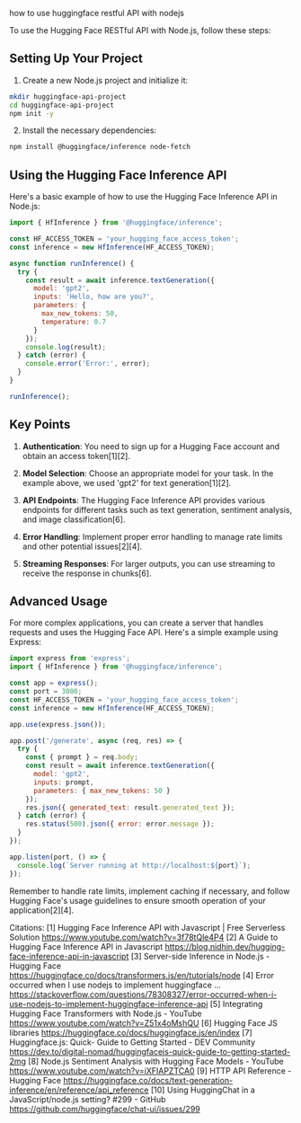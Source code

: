 how to use huggingface restful API with nodejs

To use the Hugging Face RESTful API with Node.js, follow these steps:

## Setting Up Your Project

1. Create a new Node.js project and initialize it:

```bash
mkdir huggingface-api-project
cd huggingface-api-project
npm init -y
```

2. Install the necessary dependencies:

```bash
npm install @huggingface/inference node-fetch
```

## Using the Hugging Face Inference API

Here's a basic example of how to use the Hugging Face Inference API in Node.js:

```javascript
import { HfInference } from '@huggingface/inference';

const HF_ACCESS_TOKEN = 'your_hugging_face_access_token';
const inference = new HfInference(HF_ACCESS_TOKEN);

async function runInference() {
  try {
    const result = await inference.textGeneration({
      model: 'gpt2',
      inputs: 'Hello, how are you?',
      parameters: {
        max_new_tokens: 50,
        temperature: 0.7
      }
    });
    console.log(result);
  } catch (error) {
    console.error('Error:', error);
  }
}

runInference();
```

## Key Points

1. **Authentication**: You need to sign up for a Hugging Face account and obtain an access token[1][2].

2. **Model Selection**: Choose an appropriate model for your task. In the example above, we used 'gpt2' for text generation[1][2].

3. **API Endpoints**: The Hugging Face Inference API provides various endpoints for different tasks such as text generation, sentiment analysis, and image classification[6].

4. **Error Handling**: Implement proper error handling to manage rate limits and other potential issues[2][4].

5. **Streaming Responses**: For larger outputs, you can use streaming to receive the response in chunks[6].

## Advanced Usage

For more complex applications, you can create a server that handles requests and uses the Hugging Face API. Here's a simple example using Express:

```javascript
import express from 'express';
import { HfInference } from '@huggingface/inference';

const app = express();
const port = 3000;
const HF_ACCESS_TOKEN = 'your_hugging_face_access_token';
const inference = new HfInference(HF_ACCESS_TOKEN);

app.use(express.json());

app.post('/generate', async (req, res) => {
  try {
    const { prompt } = req.body;
    const result = await inference.textGeneration({
      model: 'gpt2',
      inputs: prompt,
      parameters: { max_new_tokens: 50 }
    });
    res.json({ generated_text: result.generated_text });
  } catch (error) {
    res.status(500).json({ error: error.message });
  }
});

app.listen(port, () => {
  console.log(`Server running at http://localhost:${port}`);
});
```

Remember to handle rate limits, implement caching if necessary, and follow Hugging Face's usage guidelines to ensure smooth operation of your application[2][4].

Citations:
[1] Hugging Face Inference API with Javascript | Free Serverless Solution https://www.youtube.com/watch?v=3f78tQle4P4
[2] A Guide to Hugging Face Inference API in Javascript https://blog.nidhin.dev/hugging-face-inference-api-in-javascript
[3] Server-side Inference in Node.js - Hugging Face https://huggingface.co/docs/transformers.js/en/tutorials/node
[4] Error occurred when I use nodejs to implement huggingface ... https://stackoverflow.com/questions/78308327/error-occurred-when-i-use-nodejs-to-implement-huggingface-inference-api
[5] Integrating Hugging Face Transformers with Node.js - YouTube https://www.youtube.com/watch?v=Z51x4oMshQU
[6] Hugging Face JS libraries https://huggingface.co/docs/huggingface.js/en/index
[7] Huggingface.js: Quick- Guide to Getting Started - DEV Community https://dev.to/digital-nomad/huggingfacejs-quick-guide-to-getting-started-2mg
[8] Node.js Sentiment Analysis with Hugging Face Models - YouTube https://www.youtube.com/watch?v=iXFIAPZTCA0
[9] HTTP API Reference - Hugging Face https://huggingface.co/docs/text-generation-inference/en/reference/api_reference
[10] Using HuggingChat in a JavaScript/node.js setting? #299 - GitHub https://github.com/huggingface/chat-ui/issues/299
